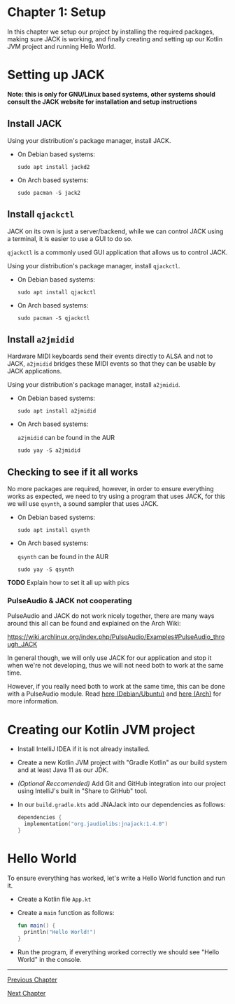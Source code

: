 # Chapter 1: Setup

In this chapter we setup our project by installing the required packages,
making sure JACK is working, and finally creating and setting up our Kotlin JVM project 
and running Hello World.

# Setting up JACK

**Note: this is only for GNU/Linux based systems,
other systems should consult the JACK website for installation
and setup instructions**

## Install JACK

Using your distribution's package manager, install JACK.

* On Debian based systems:

  `sudo apt install jackd2`

* On Arch based systems:

  `sudo pacman -S jack2`

## Install `qjackctl`

JACK on its own is just a server/backend, while we can control 
JACK using a terminal, it is easier to use a GUI to do so.

`qjackctl` is a commonly used GUI application that allows us to control JACK.

Using your distribution's package manager, install `qjackctl`.

* On Debian based systems:

  `sudo apt install qjackctl`

* On Arch based systems:

  `sudo pacman -S qjackctl`

## Install `a2jmidid`

Hardware MIDI keyboards send their events directly to ALSA and not to JACK,
`a2jmidid` bridges these MIDI events so that they can be usable by 
JACK applications.

Using your distribution's package manager, install `a2jmidid`.

* On Debian based systems:

  `sudo apt install a2jmidid`

* On Arch based systems:

  `a2jmidid` can be found in the AUR

  `sudo yay -S a2jmidid`

## Checking to see if it all works

No more packages are required, however, in order to ensure everything
works as expected, we need to try using a program that uses JACK, for this 
we will use `qsynth`, a sound sampler that uses JACK.

* On Debian based systems:

  `sudo apt install qsynth`

* On Arch based systems:

  `qsynth` can be found in the AUR

  `sudo yay -S qsynth`


**TODO** Explain how to set it all up with pics

### PulseAudio & JACK not cooperating

PulseAudio and JACK do not work nicely together, there are many ways around this
all can be found and explained on the Arch Wiki:

https://wiki.archlinux.org/index.php/PulseAudio/Examples#PulseAudio_through_JACK

In general though, we will only use JACK for our application and stop it when we're
not developing, thus we will not need both to work at the same time.

However, if you really need both to work at the same time,
this can be done with a PulseAudio module.
Read 
[here (Debian/Ubuntu)](https://askubuntu.com/questions/572120/how-to-use-jack-and-pulseaudio-alsa-at-the-same-time-on-the-same-audio-device) and 
[here (Arch)](https://wiki.archlinux.org/index.php/PulseAudio/Examples#PulseAudio_through_JACK) 
for more information.


# Creating our Kotlin JVM project

* Install IntelliJ IDEA if it is not already installed.

* Create a new Kotlin JVM project with "Gradle Kotlin" as our build system and 
  at least Java 11 as our JDK.

* *(Optional Reccomended)* Add Git and GitHub integration into our project using 
  IntelliJ's built in "Share to GitHub" tool.

* In our `build.gradle.kts` add JNAJack into our dependencies as follows:
  ```kotlin
  dependencies {
    implementation("org.jaudiolibs:jnajack:1.4.0")
  }
  ```

# Hello World

To ensure everything has worked, let's write a Hello World function and run it.

* Create a Kotlin file `App.kt`

* Create a `main` function as follows:
  ```kotlin
  fun main() {
    println("Hello World!")
  }
  ```

* Run the program,
  if everything worked correctly we should see "Hello World" in the console.

----

[Previous Chapter](./Chapter-0.md)

[Next Chapter](./Chapter-2.md)